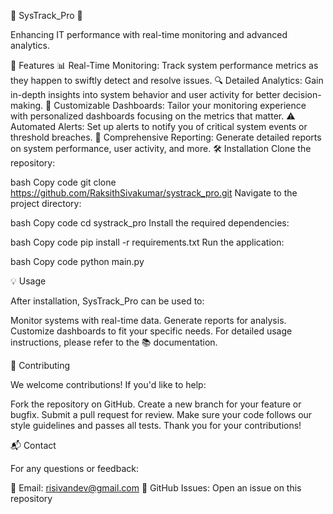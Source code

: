 🌟 SysTrack_Pro 🌟

Enhancing IT performance with real-time monitoring and advanced analytics.

🚀 Features
📊 Real-Time Monitoring: Track system performance metrics as they happen to swiftly detect and resolve issues.
🔍 Detailed Analytics: Gain in-depth insights into system behavior and user activity for better decision-making.
🎨 Customizable Dashboards: Tailor your monitoring experience with personalized dashboards focusing on the metrics that matter.
⚠️ Automated Alerts: Set up alerts to notify you of critical system events or threshold breaches.
📝 Comprehensive Reporting: Generate detailed reports on system performance, user activity, and more.
🛠️ Installation
Clone the repository:

bash
Copy code
git clone https://github.com/RaksithSivakumar/systrack_pro.git
Navigate to the project directory:

bash
Copy code
cd systrack_pro
Install the required dependencies:

bash
Copy code
pip install -r requirements.txt
Run the application:

bash
Copy code
python main.py

💡 Usage

After installation, SysTrack_Pro can be used to:

Monitor systems with real-time data.
Generate reports for analysis.
Customize dashboards to fit your specific needs.
For detailed usage instructions, please refer to the 📚 documentation.

🤝 Contributing

We welcome contributions! If you'd like to help:

Fork the repository on GitHub.
Create a new branch for your feature or bugfix.
Submit a pull request for review.
Make sure your code follows our style guidelines and passes all tests. Thank you for your contributions!

📬 Contact

For any questions or feedback:

📧 Email: risivandev@gmail.com
🐙 GitHub Issues: Open an issue on this repository
